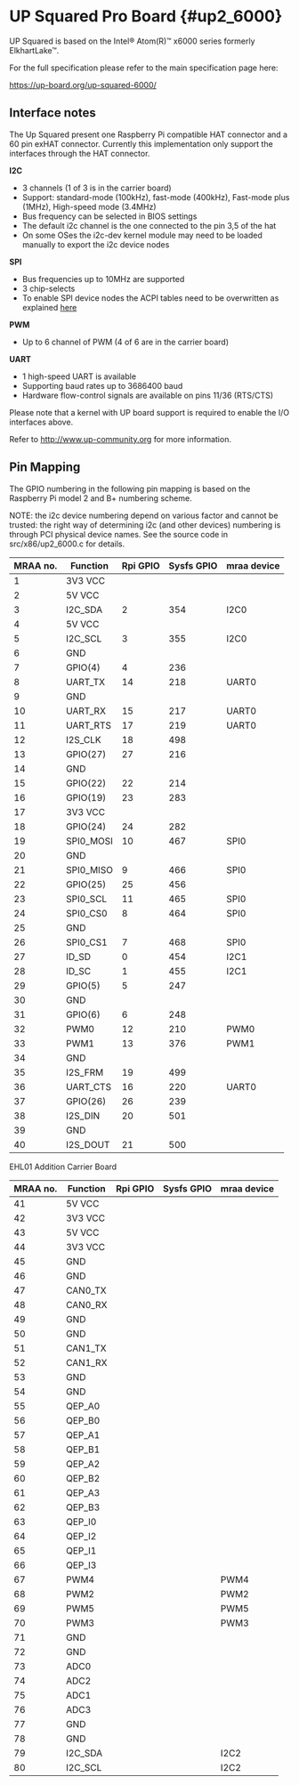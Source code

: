 UP Squared Pro Board   {#up2_6000}
================================
UP Squared is based on the Intel&reg; Atom(R)&trade; x6000 series formerly ElkhartLake&trade;.

For the full specification please refer to the main specification page here:

https://up-board.org/up-squared-6000/

Interface notes
-----------------------
The Up Squared present one Raspberry Pi compatible HAT connector and a  60 pin exHAT connector. Currently this implementation only support the interfaces through the HAT connector.

**I2C**
 - 3 channels (1 of 3 is in the carrier board)
 - Support: standard-mode (100kHz), fast-mode (400kHz), Fast-mode plus (1MHz), High-speed mode (3.4MHz)
 - Bus frequency can be selected in BIOS settings
 - The default i2c channel is the one connected to the pin 3,5 of the hat
 - On some OSes the i2c-dev kernel module may need to be loaded manually to export the i2c device nodes

**SPI**
 - Bus frequencies up to 10MHz are supported
 - 3 chip-selects
 - To enable SPI device nodes the ACPI tables need to be overwritten as explained [here](https://wiki.up-community.org/Pinout_UP2#SPI_Ports)

**PWM**
 - Up to 6 channel of PWM (4 of 6 are in the carrier board)

**UART**
 - 1 high-speed UART is available
 - Supporting baud rates up to 3686400 baud
 - Hardware flow-control signals are available on pins 11/36 (RTS/CTS)

Please note that a kernel with UP board support is required to enable the I/O
interfaces above.

Refer to http://www.up-community.org for more information.

Pin Mapping
--------------------
The GPIO numbering in the following pin mapping is based on the Raspberry Pi
model 2 and B+ numbering scheme.

NOTE: the i2c device numbering depend on various factor and cannot be trusted:
the right way of determining i2c (and other devices) numbering is through PCI
physical device names. See the source code in src/x86/up2_6000.c for details.

| MRAA no. | Function     | Rpi GPIO   | Sysfs GPIO | mraa device     |
|----------|--------------|------------|------------|-----------------|
| 1        | 3V3 VCC      |            |            |                 |
| 2        | 5V VCC       |            |            |                 |
| 3        | I2C_SDA      | 2          | 354        | I2C0            |
| 4        | 5V VCC       |            |            |                 |
| 5        | I2C_SCL      | 3          | 355        | I2C0            |
| 6        | GND          |            |            |                 |
| 7        | GPIO(4)      | 4          | 236        |                 |
| 8        | UART_TX      | 14         | 218        | UART0           |
| 9        | GND          |            |            |                 |
| 10       | UART_RX      | 15         | 217        | UART0           |
| 11       | UART_RTS     | 17         | 219        | UART0           |
| 12       | I2S_CLK      | 18         | 498        |                 |
| 13       | GPIO(27)     | 27         | 216        |                 |
| 14       | GND          |            |            |                 |
| 15       | GPIO(22)     | 22         | 214        |                 |
| 16       | GPIO(19)     | 23         | 283        |		          |
| 17       | 3V3 VCC      |            |            |                 |
| 18       | GPIO(24)     | 24         | 282        |                 |
| 19       | SPI0_MOSI    | 10         | 467        | SPI0            |
| 20       | GND          |            |            |                 |
| 21       | SPI0_MISO    | 9          | 466        | SPI0            |
| 22       | GPIO(25)     | 25         | 456        |                 |
| 23       | SPI0_SCL     | 11         | 465        | SPI0            |
| 24       | SPI0_CS0     | 8          | 464        | SPI0            |
| 25       | GND          |            |            |                 |
| 26       | SPI0_CS1     | 7          | 468        | SPI0            |
| 27       | ID_SD        | 0          | 454        | I2C1            |
| 28       | ID_SC        | 1          | 455        | I2C1            |
| 29       | GPIO(5)      | 5          | 247        |                 |
| 30       | GND          |            |            |                 |
| 31       | GPIO(6)      | 6          | 248        |                 |
| 32       | PWM0         | 12         | 210        | PWM0            |
| 33       | PWM1         | 13         | 376        | PWM1            |
| 34       | GND          |            |            |                 |
| 35       | I2S_FRM      | 19         | 499        |                 |
| 36       | UART_CTS     | 16         | 220        | UART0           |
| 37       | GPIO(26)     | 26         | 239        |                 |
| 38       | I2S_DIN      | 20         | 501        |                 |
| 39       | GND          |            |            |                 |
| 40       | I2S_DOUT     | 21         | 500        |                 |

EHL01 Addition Carrier Board

| MRAA no. | Function     | Rpi GPIO   | Sysfs GPIO | mraa device     |
|----------|--------------|------------|------------|-----------------|
| 41       | 5V VCC       |            |            |                 |
| 42       | 3V3 VCC      |            |            |                 |
| 43       | 5V VCC       |            |            |                 |
| 44       | 3V3 VCC      |            |            |                 |
| 45       | GND          |            |            |                 |
| 46       | GND          |            |            |                 |
| 47       | CAN0_TX      |            |            |                 |
| 48       | CAN0_RX      |            |            |                 |
| 49       | GND          |            |            |                 |
| 50       | GND          |            |            |                 |
| 51       | CAN1_TX      |            |            |                 |
| 52       | CAN1_RX      |            |            |                 |
| 53       | GND          |            |            |                 |
| 54       | GND          |            |            |                 |
| 55       | QEP_A0       |            |            |                 |
| 56       | QEP_B0       |            |            |                 |
| 57       | QEP_A1       |            |            |                 |
| 58       | QEP_B1       |            |            |                 |
| 59       | QEP_A2       |            |            |                 |
| 60       | QEP_B2       |            |            |                 |
| 61       | QEP_A3       |            |            |                 |
| 62       | QEP_B3       |            |            |                 |
| 63       | QEP_I0       |            |            |                 |
| 64       | QEP_I2       |            |            |                 |
| 65       | QEP_I1       |            |            |                 |
| 66       | QEP_I3       |            |            |                 |
| 67       | PWM4         |            |            | PWM4            |
| 68       | PWM2         |            |            | PWM2            |
| 69       | PWM5         |            |            | PWM5            |
| 70       | PWM3         |            |            | PWM3            |
| 71       | GND          |            |            |                 |
| 72       | GND          |            |            |                 |
| 73       | ADC0         |            |            |                 |
| 74       | ADC2         |            |            |                 |
| 75       | ADC1         |            |            |                 |
| 76       | ADC3         |            |            |                 |
| 77       | GND          |            |            |                 |
| 78       | GND          |            |            |                 |
| 79       | I2C_SDA      |            |            | I2C2            |
| 80       | I2C_SCL      |            |            | I2C2            |